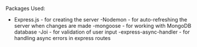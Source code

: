 Packages  Used:
- Express.js - for creating the server
-Nodemon - for auto-refreshing the server when changes are made
-mongoose - for working with MongoDB database
-Joi - for validation of user input
-express-async-handler - for handling async errors in express routes
